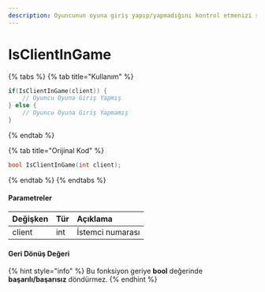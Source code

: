 ```yaml
---
description: Oyuncunun oyuna giriş yapıp/yapmadığını kontrol etmenizi sağlar.
---
```


# IsClientInGame

{% tabs %}
{% tab title="Kullanım" %}
```cpp
if(IsClientInGame(client)) {
    // Oyuncu Oyuna Giriş Yapmış
} else {
    // Oyuncu Oyuna Giriş Yapmamış
}
```
{% endtab %}

{% tab title="Orijinal Kod" %}
```cpp
bool IsClientInGame(int client);
```
{% endtab %}
{% endtabs %}

#### Parametreler

| Değişken | Tür | Açıklama |
| :--- | :--- | :--- |
| client | int | İstemci numarası |

#### Geri Dönüş Değeri

{% hint style="info" %}
Bu fonksiyon geriye **bool** değerinde **başarılı/başarısız** döndürmez.
{% endhint %}

